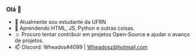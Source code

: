 ### Olá 👋

- 🔭 Atualmente sou estudante da UFRN
- 🌱 Aprendendo HTML, JS, Python e outras coisas.
- ☺️ Procuro tentar contribuir em projetos Open-Source e ajudar o avanço de projetos.
- 📫 Discord: Wheados#4099 | Wheadosz@hotmail.com
